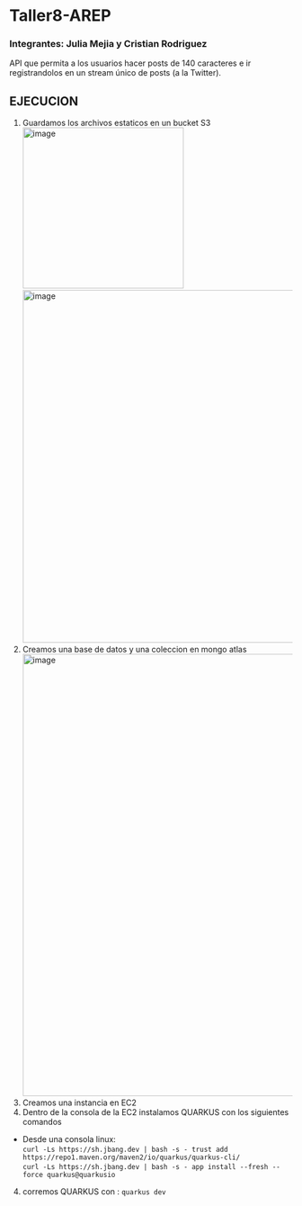 # Taller8-AREP
### Integrantes: Julia Mejia y Cristian Rodriguez  
API que permita a los usuarios hacer posts de 140 caracteres e ir registrandolos en un stream único de posts (a la Twitter).  

## EJECUCION
1. Guardamos los archivos estaticos en un bucket S3  
   <img width="286" alt="image" src="https://github.com/CrisRod8/Taller8-AREP/assets/111186898/02e848e6-b39d-40ce-bd8e-f6ab2186753b">  
   <img width="627" alt="image" src="https://github.com/CrisRod8/Taller8-AREP/assets/111186898/63e78492-3d7b-4007-836c-8124dccce8fb">  
2. Creamos una base de datos y una coleccion en mongo atlas  
   <img width="786" alt="image" src="https://github.com/CrisRod8/Taller8-AREP/assets/111186898/35171fed-7f84-4e18-8708-5a5dfd61cc54">  
2. Creamos una instancia en EC2  
3. Dentro de la consola de la EC2 instalamos QUARKUS con los siguientes comandos  
* Desde una consola linux:  
`curl -Ls https://sh.jbang.dev | bash -s - trust add https://repo1.maven.org/maven2/io/quarkus/quarkus-cli/`  
`curl -Ls https://sh.jbang.dev | bash -s - app install --fresh --force quarkus@quarkusio`  
4. corremos QUARKUS con : `quarkus dev`  






